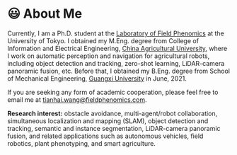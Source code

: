 # 😃 About Me
Currently, I am a Ph.D. student at the [Laboratory of Field Phenomics](https://lab.fieldphenomics.com/) at the University of Tokyo. I obtained my M.Eng. degree from College of Information and Electrical Engineering, [China Agricultural University](http://en.cau.edu.cn/), where I work on automatic perception and navigation for agricultural robots, including object detection and tracking, zero-shot learning, LiDAR-camera panoramic fusion, etc. Before that, I obtained my B.Eng. degree from School of Mechanical Engineering, [Guangxi University](https://english.gxu.edu.cn/) in June, 2021.

If you are seeking any form of academic cooperation, please feel free to email me at [tianhai.wang@fieldphenomics.com](mailto:tianhai.wang@fieldphenomics.com).

**Research interest:** obstacle avoidance, multi-agent/robot collaboration, simultaneous localization and mapping (SLAM), object detection and tracking, semantic and instance segmentation, LiDAR-camera panoramic fusion, and related applications such as autonomous vehicles, field robotics, plant phenotyping, and smart agriculture.

<!-- **Announcement:** I'm looking for a challenging and satisfying Ph.D. position that will commensurate with educational background. -->